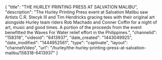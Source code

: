 {
    "title": "THE HURLEY PRINTING PRESS AT SALVATION MALIBU",
    "description": "The Hurley Printing Press event at Salvation Malibu saw Artists C.R. Stecyk III and Tim Hendricks gracing tees with their original art alongside Hurley team riders Rob Machado and Conner Coffin for a night of art, music and good times. A portion of the proceeds from the event benefitted the Waves For Water relief effort in the Philippines.",
    "channelid": "158318",
    "videoid": "6413937",
    "date_created": "1443049925",
    "date_modified": "1444952561",
    "type": "captivate",
    "layout": "channelVideo",
    "url": "\/hurley\/the-hurley-printing-press-at-salvation-malibu\/158318-6413937"
}